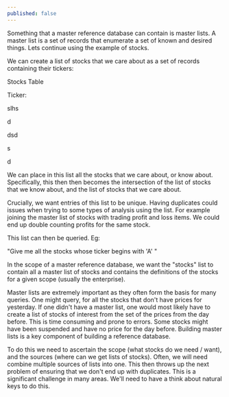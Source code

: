 ```yaml
---
published: false
---
```

Something that a master reference database can contain is master lists. A master list is a set of records that enumerate a set of known and desired things. Lets continue using the example of stocks.


We can create a list of stocks that we care about as a set of records containing their tickers:


Stocks Table


Ticker:

slhs

d

dsd

s

d



We can place in this list all the stocks that we care about, or know about. Specifically, this then then becomes the intersection of the list of stocks that we know about, and the list of stocks that we care about.

Crucially, we want entries of this list to be unique. Having duplicates could issues when trying to some types of analysis using the list. For example joining the master list of stocks with trading profit and loss items. We could end up double counting profits for the same stock.

This list can then be queried. Eg: 

"Give me all the stocks whose ticker begins with 'A' "

In the scope of a master reference database, we want the "stocks" list to contain all a master list of stocks and contains the definitions of the stocks for a given scope (usually  the enterprise).


Master lists are extremely important as they often form the basis for many queries. One might query, for all the stocks that don't have prices for yesterday. If one didn't have a master list, one would most likely have to create a list of stocks of interest from the set of the prices from the day before. This is time consuming and prone to errors. Some stocks might have been suspended and have no price for the day before. Building master lists is a key component of building a reference database.


To do this we need to ascertain the scope (what stocks do we need / want), and the sources (where can we get lists of stocks). Often, we will need combine multiple sources of lists into one. This then throws up the next problem of ensuring that we don't end up with duplicates. This is a significant challenge in many areas. We'll need to have a think about natural keys to do this.
